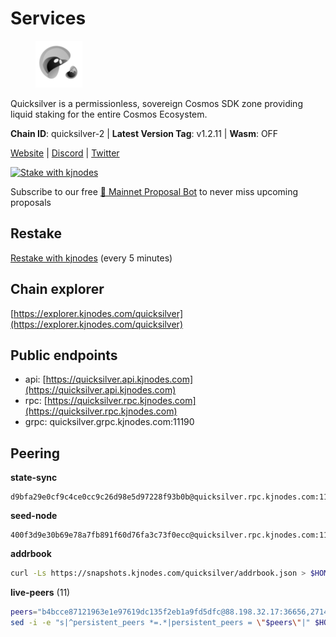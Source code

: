 # Services

<figure><img src="https://raw.githubusercontent.com/kj89/cosmos-images/main/logos/quicksilver.png" alt=""><figcaption></figcaption></figure>

Quicksilver is a permissionless, sovereign Cosmos SDK zone providing liquid staking for the entire Cosmos Ecosystem.

**Chain ID**: quicksilver-2 | **Latest Version Tag**: v1.2.11 | **Wasm**: OFF

[Website](https://quicksilver.zone) | [Discord](https://discord.gg/quicksilverprotocol) | [Twitter](https://twitter.com/quicksilverzone)

[![Stake with kjnodes](https://i.ibb.co/cr44Q8j/button-stake-with-kjnodes.png)](https://restake.app/quicksilver/quickvaloper1fqfgpwdngmmay6ah7mg9y4k7ayykpzu6l3ht2m)

Subscribe to our free [🤖 Mainnet Proposal Bot](https://t.me/kjnodes_proposal_bot) to never miss upcoming proposals

## Restake

[Restake with kjnodes](https://restake.app/quicksilver/quickvaloper1fqfgpwdngmmay6ah7mg9y4k7ayykpzu6l3ht2m) (every 5 minutes)
## Chain explorer
[https://explorer.kjnodes.com/quicksilver](https://explorer.kjnodes.com/quicksilver)

## Public endpoints

* api: [https://quicksilver.api.kjnodes.com](https://quicksilver.api.kjnodes.com)
* rpc: [https://quicksilver.rpc.kjnodes.com](https://quicksilver.rpc.kjnodes.com)
* grpc: quicksilver.grpc.kjnodes.com:11190

## Peering

**state-sync**

```text
d9bfa29e0cf9c4ce0cc9c26d98e5d97228f93b0b@quicksilver.rpc.kjnodes.com:11156
```

**seed-node**

```text
400f3d9e30b69e78a7fb891f60d76fa3c73f0ecc@quicksilver.rpc.kjnodes.com:11159
```

**addrbook**
```bash
curl -Ls https://snapshots.kjnodes.com/quicksilver/addrbook.json > $HOME/.quicksilverd/config/addrbook.json
```

**live-peers** (11)
```bash
peers="b4bcce87121963e1e97619dc135f2eb1a9fd5dfc@88.198.32.17:36656,271419d3eb3878c902ebb0064490ad702d9d067f@144.76.145.150:26656,71f722098fc28c2f39026af58d539f387451ddb0@65.109.86.210:27656,ffd3a67122d557dbc426972196ded625757b71b6@85.239.242.5:11656,2020c09ef7542899a4c55b382013c469122186d6@51.195.88.136:15620,94bc5b7db0eec4c0f647e8161fb94e3f3e48680c@195.3.220.153:26656,6785dbb8a0138600e0e0faaa77baa375451b38bb@162.55.132.48:15620,d9bfa29e0cf9c4ce0cc9c26d98e5d97228f93b0b@65.109.88.38:11156,149a25417349d70f5e5127a5eb634dbfaf6e6c3a@142.165.207.19:56656,a87f48e433160970318d181bb69c378f4564cd2d@107.155.67.202:26736,e1a24aaba30a8ff21e52fed92b96b36156b52e80@51.161.208.88:26656"
sed -i -e "s|^persistent_peers *=.*|persistent_peers = \"$peers\"|" $HOME/.quicksilverd/config/config.toml
```
